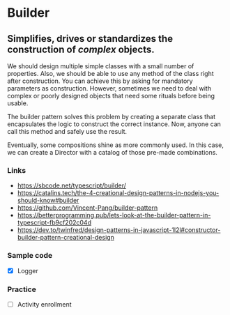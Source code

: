 # Builder

## Simplifies, drives or standardizes the construction of _complex_ objects.

We should design multiple simple classes with a small number of properties. Also, we should be able to use any method of the class right after construction. You can achieve this by asking for mandatory parameters as construction. However, sometimes we need to deal with complex or poorly designed objects that need some rituals before being usable.

The builder pattern solves this problem by creating a separate class that encapsulates the logic to construct the correct instance. Now, anyone can call this method and safely use the result.

Eventually, some compositions shine as more commonly used. In this case, we can create a Director with a catalog of those pre-made combinations.

### Links

- https://sbcode.net/typescript/builder/
- https://catalins.tech/the-4-creational-design-patterns-in-nodejs-you-should-know#builder
- https://github.com/Vincent-Pang/builder-pattern
- https://betterprogramming.pub/lets-look-at-the-builder-pattern-in-typescript-fb9cf202c04d
- https://dev.to/twinfred/design-patterns-in-javascript-1l2l#constructor-builder-pattern-creational-design

### Sample code

- [x] Logger

### Practice

- [ ] Activity enrollment
